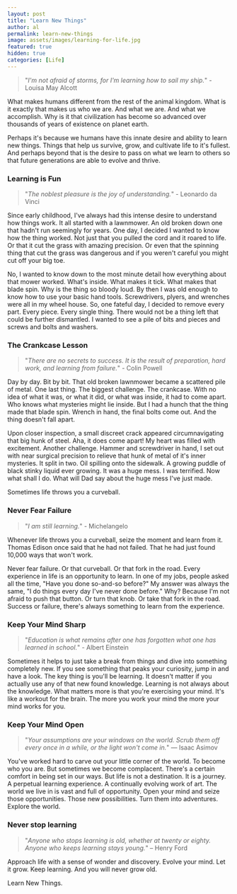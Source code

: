 ```yaml
---
layout: post
title: "Learn New Things"
author: al
permalink: learn-new-things
image: assets/images/learning-for-life.jpg
featured: true
hidden: true
categories: [Life]
---
```

> "_I'm not afraid of storms, for I'm learning how to sail my ship._" - Louisa May Alcott  

What makes humans different from the rest of the animal kingdom. What is it exactly that makes us who we are. And what we are. And what we accomplish. Why is it that civilization has become so advanced over thousands of years of existence on planet earth.

Perhaps it's because we humans have this innate desire and ability to learn new things. Things that help us survive, grow, and cultivate life to it's fullest. And perhaps beyond that is the desire to pass on what we learn to others so that future generations are able to evolve and thrive.

### Learning is Fun

> "_The noblest pleasure is the joy of understanding._" - Leonardo da Vinci

Since early childhood, I've always had this intense desire to understand how things work. It all started with a lawnmower. An old broken down one that hadn't run seemingly for years. One day, I decided I wanted to know how the thing worked. Not just that you pulled the cord and it roared to life. Or that it cut the grass with amazing precision. Or even that the spinning thing that cut the grass was dangerous and if you weren't careful you might cut off your big toe.

No, I wanted to know down to the most minute detail how everything about that mower worked. What's inside. What makes it tick. What makes that blade spin. Why is the thing so bloody loud. By then I was old enough to know how to use your basic hand tools. Screwdrivers, plyers, and wrenches were all in my wheel house. So, one fateful day, I decided to remove every part. Every piece. Every single thing. There would not be a thing left that could be further dismantled. I wanted to see a pile of bits and pieces and screws and bolts and washers.

### The Crankcase Lesson

> "_There are no secrets to success. It is the result of preparation, hard work, and learning from failure._" - Colin Powell

Day by day. Bit by bit. That old broken lawnmower became a scattered pile of metal. One last thing. The biggest challenge. The crankcase. With no idea of what it was, or what it did, or what was inside, it had to come apart. Who knows what mysteries might lie inside. But I had a hunch that the thing made that blade spin. Wrench in hand, the final bolts come out. And the thing doesn't fall apart.

Upon closer inspection, a small discreet crack appeared circumnavigating that big hunk of steel. Aha, it does come apart! My heart was filled with excitement. Another challenge. Hammer and screwdriver in hand, I set out with near surgical precision to relieve that hunk of metal of it's inner mysteries. It split in two. Oil spilling onto the sidewalk. A growing puddle of black stinky liquid ever growing. It was a huge mess. I was terrified. Now what shall I do. What will Dad say about the huge mess I've just made.

Sometimes life throws you a curveball.

### Never Fear Failure

> "_I am still learning._" - Michelangelo

Whenever life throws you a curveball, seize the moment and learn from it. Thomas Edison once said that he had not failed. That he had just found 10,000 ways that won't work.

Never fear failure. Or that curveball. Or that fork in the road. Every experience in life is an opportunity to learn. In one of my jobs, people asked all the time, "Have you done so-and-so before?" My answer was always the same, "I do things every day I've never done before." Why? Because I'm not afraid to push that button. Or turn that knob. Or take that fork in the road. Success or failure, there's always something to learn from the experience.

### Keep Your Mind Sharp

> "_Education is what remains after one has forgotten what one has learned in school._" - Albert Einstein

Sometimes it helps to just take a break from things and dive into something completely new. If you see something that peaks your curiosity, jump in and have a look. The key thing is you'll be learning. It doesn't matter if you actually use any of that new found knowledge. Learning is not always about the knowledge. What matters more is that you're exercising your mind. It's like a workout for the brain. The more you work your mind the more your mind works for you.

### Keep Your Mind Open

> "_Your assumptions are your windows on the world. Scrub them off every once in a while, or the light won't come in._" ― Isaac Asimov

You've worked hard to carve out your little corner of the world. To become who you are. But sometimes we become complacent. There's a certain comfort in being set in our ways. But life is not a destination. It is a journey. A perpetual learning experience. A continually evolving work of art. The world we live in is vast and full of opportunity. Open your mind and seize those opportunities. Those new possibilities. Turn them into adventures. Explore the world.

### Never stop learning

> "_Anyone who stops learning is old, whether at twenty or eighty. Anyone who keeps learning stays young._"
– Henry Ford

Approach life with a sense of wonder and discovery. Evolve your mind. Let it grow. Keep learning. And you will never grow old.

Learn New Things.
